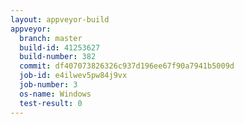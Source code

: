 ```yaml
---
layout: appveyor-build
appveyor:
  branch: master
  build-id: 41253627
  build-number: 382
  commit: df407073826326c937d196ee67f90a7941b5009d
  job-id: e4ilwev5pw84j9vx
  job-number: 3
  os-name: Windows
  test-result: 0
---
```

